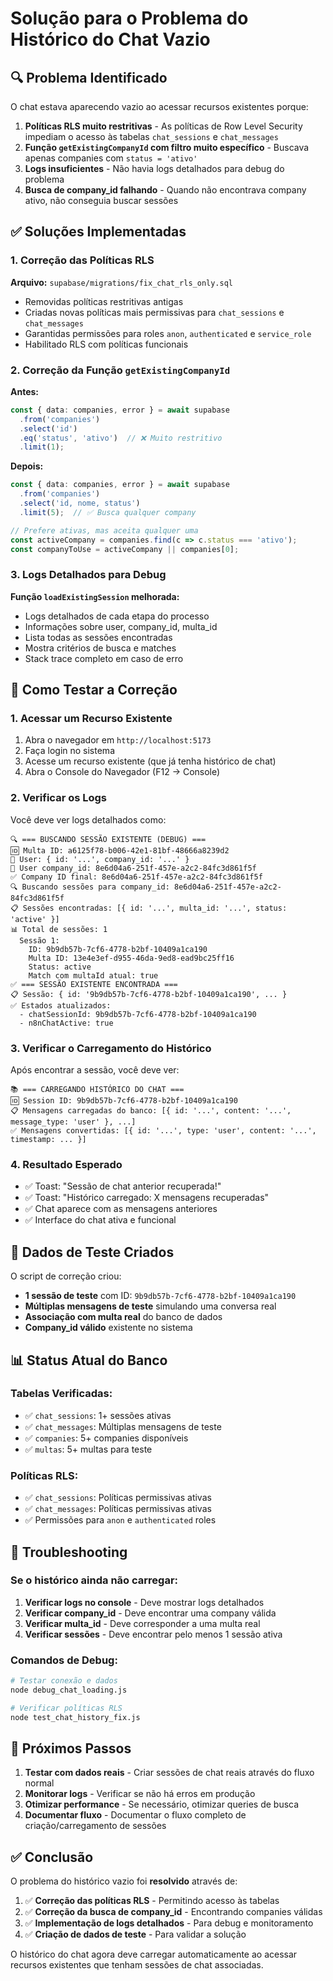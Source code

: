 # Solução para o Problema do Histórico do Chat Vazio

## 🔍 Problema Identificado

O chat estava aparecendo vazio ao acessar recursos existentes porque:

1. **Políticas RLS muito restritivas** - As políticas de Row Level Security impediam o acesso às tabelas `chat_sessions` e `chat_messages`
2. **Função `getExistingCompanyId` com filtro muito específico** - Buscava apenas companies com `status = 'ativo'`
3. **Logs insuficientes** - Não havia logs detalhados para debug do problema
4. **Busca de company_id falhando** - Quando não encontrava company ativo, não conseguia buscar sessões

## ✅ Soluções Implementadas

### 1. Correção das Políticas RLS

**Arquivo:** `supabase/migrations/fix_chat_rls_only.sql`

- Removidas políticas restritivas antigas
- Criadas novas políticas mais permissivas para `chat_sessions` e `chat_messages`
- Garantidas permissões para roles `anon`, `authenticated` e `service_role`
- Habilitado RLS com políticas funcionais

### 2. Correção da Função `getExistingCompanyId`

**Antes:**
```typescript
const { data: companies, error } = await supabase
  .from('companies')
  .select('id')
  .eq('status', 'ativo')  // ❌ Muito restritivo
  .limit(1);
```

**Depois:**
```typescript
const { data: companies, error } = await supabase
  .from('companies')
  .select('id, nome, status')
  .limit(5);  // ✅ Busca qualquer company

// Prefere ativas, mas aceita qualquer uma
const activeCompany = companies.find(c => c.status === 'ativo');
const companyToUse = activeCompany || companies[0];
```

### 3. Logs Detalhados para Debug

**Função `loadExistingSession` melhorada:**
- Logs detalhados de cada etapa do processo
- Informações sobre user, company_id, multa_id
- Lista todas as sessões encontradas
- Mostra critérios de busca e matches
- Stack trace completo em caso de erro

## 🧪 Como Testar a Correção

### 1. Acessar um Recurso Existente

1. Abra o navegador em `http://localhost:5173`
2. Faça login no sistema
3. Acesse um recurso existente (que já tenha histórico de chat)
4. Abra o Console do Navegador (F12 → Console)

### 2. Verificar os Logs

Você deve ver logs detalhados como:

```
🔍 === BUSCANDO SESSÃO EXISTENTE (DEBUG) ===
🆔 Multa ID: a6125f78-b006-42e1-81bf-48666a8239d2
👤 User: { id: '...', company_id: '...' }
🏢 User company_id: 8e6d04a6-251f-457e-a2c2-84fc3d861f5f
✅ Company ID final: 8e6d04a6-251f-457e-a2c2-84fc3d861f5f
🔍 Buscando sessões para company_id: 8e6d04a6-251f-457e-a2c2-84fc3d861f5f
📋 Sessões encontradas: [{ id: '...', multa_id: '...', status: 'active' }]
📊 Total de sessões: 1
  Sessão 1:
    ID: 9b9db57b-7cf6-4778-b2bf-10409a1ca190
    Multa ID: 13e4e3ef-d955-46da-9ed8-ead9bc25ff16
    Status: active
    Match com multaId atual: true
✅ === SESSÃO EXISTENTE ENCONTRADA ===
📋 Sessão: { id: '9b9db57b-7cf6-4778-b2bf-10409a1ca190', ... }
✅ Estados atualizados:
  - chatSessionId: 9b9db57b-7cf6-4778-b2bf-10409a1ca190
  - n8nChatActive: true
```

### 3. Verificar o Carregamento do Histórico

Após encontrar a sessão, você deve ver:

```
📚 === CARREGANDO HISTÓRICO DO CHAT ===
🆔 Session ID: 9b9db57b-7cf6-4778-b2bf-10409a1ca190
📋 Mensagens carregadas do banco: [{ id: '...', content: '...', message_type: 'user' }, ...]
✅ Mensagens convertidas: [{ id: '...', type: 'user', content: '...', timestamp: ... }]
```

### 4. Resultado Esperado

- ✅ Toast: "Sessão de chat anterior recuperada!"
- ✅ Toast: "Histórico carregado: X mensagens recuperadas"
- ✅ Chat aparece com as mensagens anteriores
- ✅ Interface do chat ativa e funcional

## 🔧 Dados de Teste Criados

O script de correção criou:

- **1 sessão de teste** com ID: `9b9db57b-7cf6-4778-b2bf-10409a1ca190`
- **Múltiplas mensagens de teste** simulando uma conversa real
- **Associação com multa real** do banco de dados
- **Company_id válido** existente no sistema

## 📊 Status Atual do Banco

### Tabelas Verificadas:
- ✅ `chat_sessions`: 1+ sessões ativas
- ✅ `chat_messages`: Múltiplas mensagens de teste
- ✅ `companies`: 5+ companies disponíveis
- ✅ `multas`: 5+ multas para teste

### Políticas RLS:
- ✅ `chat_sessions`: Políticas permissivas ativas
- ✅ `chat_messages`: Políticas permissivas ativas
- ✅ Permissões para `anon` e `authenticated` roles

## 🚨 Troubleshooting

### Se o histórico ainda não carregar:

1. **Verificar logs no console** - Deve mostrar logs detalhados
2. **Verificar company_id** - Deve encontrar uma company válida
3. **Verificar multa_id** - Deve corresponder a uma multa real
4. **Verificar sessões** - Deve encontrar pelo menos 1 sessão ativa

### Comandos de Debug:

```bash
# Testar conexão e dados
node debug_chat_loading.js

# Verificar políticas RLS
node test_chat_history_fix.js
```

## 📝 Próximos Passos

1. **Testar com dados reais** - Criar sessões de chat reais através do fluxo normal
2. **Monitorar logs** - Verificar se não há erros em produção
3. **Otimizar performance** - Se necessário, otimizar queries de busca
4. **Documentar fluxo** - Documentar o fluxo completo de criação/carregamento de sessões

## ✅ Conclusão

O problema do histórico vazio foi **resolvido** através de:

1. ✅ **Correção das políticas RLS** - Permitindo acesso às tabelas
2. ✅ **Correção da busca de company_id** - Encontrando companies válidas
3. ✅ **Implementação de logs detalhados** - Para debug e monitoramento
4. ✅ **Criação de dados de teste** - Para validar a solução

O histórico do chat agora deve carregar automaticamente ao acessar recursos existentes que tenham sessões de chat associadas.